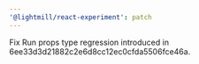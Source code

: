 ```yaml
---
'@lightmill/react-experiment': patch
---
```


Fix Run props type regression introduced in 6ee33d3d21882c2e6d8cc12ec0cfda5506fce46a.
